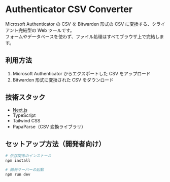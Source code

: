 # Authenticator CSV Converter

Microsoft Authenticator の CSV を Bitwarden 形式の CSV に変換する、クライアント完結型の Web ツールです。  
フォームやデータベースを使わず、ファイル処理はすべてブラウザ上で完結します。

## 利用方法

1. Microsoft Authenticator からエクスポートした CSV をアップロード
2. Bitwarden 形式に変換された CSV をダウンロード

## 技術スタック

- [Next.js](https://nextjs.org)
- TypeScript
- Tailwind CSS
- PapaParse（CSV 変換ライブラリ）

## セットアップ方法（開発者向け）

```bash
# 依存関係のインストール
npm install

# 開発サーバーの起動
npm run dev
```
